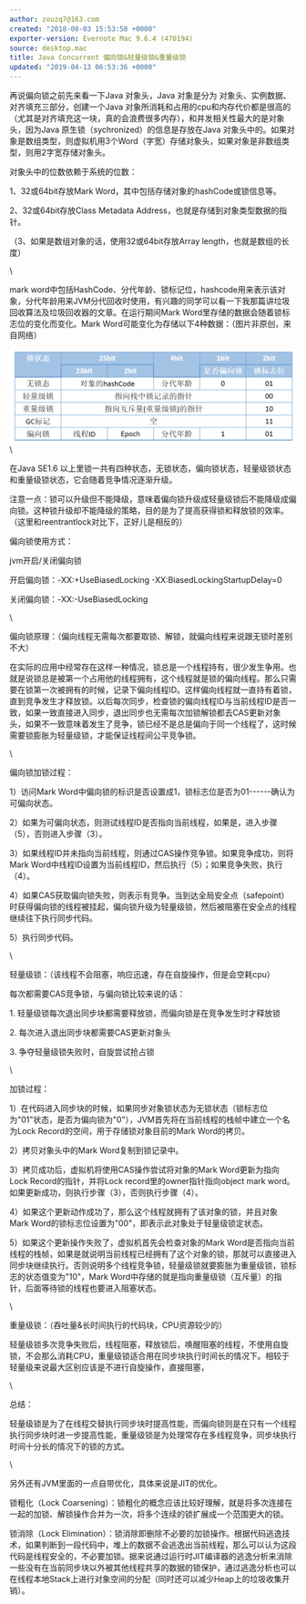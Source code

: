 ```yaml
---
author: zouzq7@163.com
created: "2018-08-03 15:53:58 +0000"
exporter-version: Evernote Mac 9.6.4 (470194)
source: desktop.mac
title: Java Concurrent 偏向锁&轻量级锁&重量级锁
updated: "2019-04-13 06:53:36 +0000"
---
```


<div>

再说偏向锁之前先来看一下Java 对象头，Java 对象是分为
对象头、实例数据、对齐填充三部分，创建一个Java
对象所消耗和占用的cpu和内存代价都是很高的（尤其是对齐填充这一块，真的会浪费很多内存），和并发相关性最大的是对象头，因为Java
原生锁（sychronized）的信息是存放在Java
对象头中的。如果对象是数组类型，则虚拟机用3个Word（字宽）存储对象头，如果对象是非数组类型，则用2字宽存储对象头。

</div>

<div>

对象头中的位数依赖于系统的位数：

</div>

<div>

1、32或64bit存放Mark Word，其中包括存储对象的hashCode或锁信息等。

</div>

<div>

2、32或64bit存放Class Metadata Address，也就是存储到对象类型数据的指针。

</div>

<div>

（3、如果是数组对象的话，使用32或64bit存放Array
length，也就是数组的长度）

</div>

<div>

\

</div>

<div>

mark
word中包括HashCode、分代年龄、锁标记位，hashcode用来表示该对象，分代年龄用来JVM分代回收时使用，有兴趣的同学可以看一下我那篇讲垃圾回收算法及垃圾回收器的文章。在运行期间Mark
Word里存储的数据会随着锁标志位的变化而变化。Mark
Word可能变化为存储以下4种数据：（图片非原创，来自网络）

</div>

<div>

![](Java%20Concurrent%20%E5%81%8F%E5%90%91%E9%94%81&%E8%BD%BB%E9%87%8F%E7%BA%A7%E9%94%81&%E9%87%8D%E9%87%8F%E7%BA%A7%E9%94%81.resources/D79FD1AE-787A-428F-AC10-46C534260A4B.png) 
 \

</div>

<div>

在Java SE1.6
以上里锁一共有四种状态，无锁状态，偏向锁状态，轻量级锁状态和重量级锁状态，它会随着竞争情况逐渐升级。

</div>

<div>

注意一点：锁可以升级但不能降级，意味着偏向锁升级成轻量级锁后不能降级成偏向锁。这种锁升级却不能降级的策略，目的是为了提高获得锁和释放锁的效率。（这里和reentrantlock对比下，正好儿是相反的）

</div>

<div>

偏向锁使用方式：

</div>

<div>

jvm开启/关闭偏向锁

</div>

<div>

开启偏向锁：-XX:+UseBiasedLocking -XX:BiasedLockingStartupDelay=0

</div>

<div>

关闭偏向锁：-XX:-UseBiasedLocking

</div>

<div>

\

</div>

<div>

偏向锁原理：（偏向线程无需每次都要取锁、解锁，就偏向线程来说跟无锁时差别不大）

</div>

<div>

在实际的应用中经常存在这样一种情况，锁总是一个线程持有，很少发生争用。也就是说锁总是被第一个占用他的线程拥有，这个线程就是锁的偏向线程。那么只需要在锁第一次被拥有的时候，记录下偏向线程ID。这样偏向线程就一直持有着锁，直到竞争发生才释放锁。以后每次同步，检查锁的偏向线程ID与当前线程ID是否一致，如果一致直接进入同步，退出同步也无需每次加锁解锁都去CAS更新对象头，如果不一致意味着发生了竞争，锁已经不是总是偏向于同一个线程了，这时候需要锁膨胀为轻量级锁，才能保证线程间公平竞争锁。

</div>

<div>

\

</div>

<div>

偏向锁加锁过程：

</div>

<div>

1）访问Mark
Word中偏向锁的标识是否设置成1，锁标志位是否为01------确认为可偏向状态。

</div>

<div>

2）如果为可偏向状态，则测试线程ID是否指向当前线程，如果是，进入步骤（5），否则进入步骤（3）。

</div>

<div>

3）如果线程ID并未指向当前线程，则通过CAS操作竞争锁。如果竞争成功，则将Mark
Word中线程ID设置为当前线程ID，然后执行（5）；如果竞争失败，执行（4）。

</div>

<div>

4）如果CAS获取偏向锁失败，则表示有竞争。当到达全局安全点（safepoint）时获得偏向锁的线程被挂起，偏向锁升级为轻量级锁，然后被阻塞在安全点的线程继续往下执行同步代码。

</div>

<div>

5）执行同步代码。

</div>

<div>

\

</div>

<div>

轻量级锁：（该线程不会阻塞，响应迅速，存在自旋操作，但是会空耗cpu）

</div>

<div>

每次都需要CAS竞争锁，与偏向锁比较来说的话：

</div>

<div>

1\. 轻量级锁每次退出同步块都需要释放锁，而偏向锁是在竞争发生时才释放锁

</div>

<div>

2\. 每次进入退出同步块都需要CAS更新对象头

</div>

<div>

3\. 争夺轻量级锁失败时，自旋尝试抢占锁

</div>

<div>

\

</div>

<div>

加锁过程：

</div>

<div>

1）在代码进入同步块的时候，如果同步对象锁状态为无锁状态（锁标志位为"01"状态，是否为偏向锁为"0"），JVM首先将在当前线程的栈帧中建立一个名为Lock
Record的空间，用于存储锁对象目前的Mark Word的拷贝。

</div>

<div>

2）拷贝对象头中的Mark Word复制到锁记录中。

</div>

<div>

3）拷贝成功后，虚拟机将使用CAS操作尝试将对象的Mark Word更新为指向Lock
Record的指针，并将Lock record里的owner指针指向object mark
word。如果更新成功，则执行步骤（3），否则执行步骤（4）。

</div>

<div>

4）如果这个更新动作成功了，那么这个线程就拥有了该对象的锁，并且对象Mark
Word的锁标志位设置为"00"，即表示此对象处于轻量级锁定状态。

</div>

<div>

5）如果这个更新操作失败了，虚拟机首先会检查对象的Mark
Word是否指向当前线程的栈帧，如果是就说明当前线程已经拥有了这个对象的锁，那就可以直接进入同步块继续执行。否则说明多个线程竞争锁，轻量级锁就要膨胀为重量级锁，锁标志的状态值变为"10"，Mark
Word中存储的就是指向重量级锁（互斥量）的指针，后面等待锁的线程也要进入阻塞状态。

</div>

<div>

\

</div>

<div>

重量级锁：（吞吐量&长时间执行的代码块，CPU资源较少的）

</div>

<div>

轻量级锁多次竞争失败后，线程阻塞，释放锁后，唤醒阻塞的线程，不使用自旋锁，不会那么消耗CPU，重量级锁适合用在同步块执行时间长的情况下。相较于轻量级来说最大区别应该是不进行自旋操作，直接阻塞，

</div>

<div>

\

</div>

<div>

总结：

</div>

<div>

轻量级锁是为了在线程交替执行同步块时提高性能，而偏向锁则是在只有一个线程执行同步块时进一步提高性能，重量级锁是为处理常存在多线程竞争，同步块执行时间十分长的情况下的锁的方式。

</div>

<div>

\

</div>

<div>

另外还有JVM里面的一点自带优化，具体来说是JIT的优化。

</div>

<div>

锁粗化（Lock
Coarsening）：锁粗化的概念应该比较好理解，就是将多次连接在一起的加锁、解锁操作合并为一次，将多个连续的锁扩展成一个范围更大的锁。

</div>

<div>

锁消除（Lock
Elimination）：锁消除即删除不必要的加锁操作。根据代码逃逸技术，如果判断到一段代码中，堆上的数据不会逃逸出当前线程，那么可以认为这段代码是线程安全的，不必要加锁。据来说通过运行时JIT编译器的逃逸分析来消除一些没有在当前同步块以外被其他线程共享的数据的锁保护，通过逃逸分析也可以在线程本地Stack上进行对象空间的分配（同时还可以减少Heap上的垃圾收集开销）。

</div>
